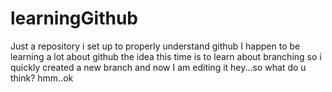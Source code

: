 # learningGithub
Just a repository i set up to properly understand github
I happen to be learning a lot about github
the idea this time is to learn about branching
so i quickly created a new branch and now I am editing it
hey...so what do u think?
hmm..ok
